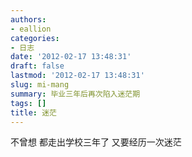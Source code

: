 ```yaml
---
authors:
- eallion
categories:
- 日志
date: '2012-02-17 13:48:31'
draft: false
lastmod: '2012-02-17 13:48:31'
slug: mi-mang
summary: 毕业三年后再次陷入迷茫期
tags: []
title: 迷茫
---
```


不曾想
都走出学校三年了
又要经历一次迷茫